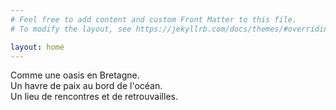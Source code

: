 ```yaml
---
# Feel free to add content and custom Front Matter to this file.
# To modify the layout, see https://jekyllrb.com/docs/themes/#overriding-theme-defaults

layout: home
---
```

Comme une oasis en Bretagne.  
Un havre de paix au bord de l'océan.  
Un lieu de rencontres et de retrouvailles.

<!--
<span class="chip">Ce peu importe</span>


<span class="badge" data-badge="8">
  Notifications
</span>
-->